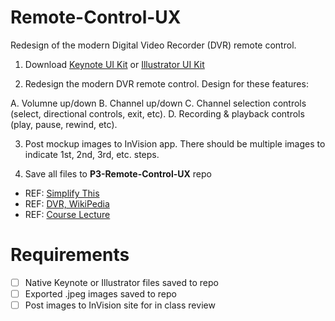 Remote-Control-UX
=================

Redesign of the modern Digital Video Recorder (DVR) remote control.

1. Download [Keynote UI Kit](https://www.dropbox.com/s/r7zc6uk2tc5x369/keynote_wireframe_gui_toolkit.zip) or 
[Illustrator UI Kit](https://www.dropbox.com/s/r8iwx3oikb1i9ql/illustrator_wireframe_gui_toolkit.zip)

2. Redesign the modern DVR remote control. Design for these features: 

A. Volumne up/down
B. Channel up/down
C. Channel selection controls (select, directional controls, exit, etc). 
D. Recording & playback controls (play, pause, rewind, etc). 

3. Post mockup images to InVision app. There should be multiple images to indicate 1st, 2nd, 3rd, etc. steps. 

4. Save all files to **P3-Remote-Control-UX** repo

* REF: [Simplify This](http://www.simpleandusable.com/simplify-this)
* REF: [DVR, WikiPedia](http://en.wikipedia.org/wiki/Digital_video_recorder)
* REF: [Course Lecture](http://manikoth.com/gdes254?page=2)

Requirements
=================
* [ ] Native Keynote or Illustrator files saved to repo
* [ ] Exported .jpeg images saved to repo
* [ ] Post images to InVision site for in class review
